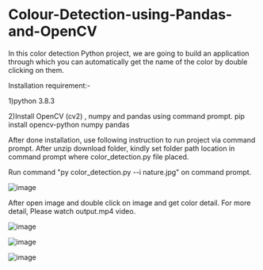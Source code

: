 # Colour-Detection-using-Pandas-and-OpenCV
In this color detection Python project, we are going to build an application through which you can automatically get the name of the color by double clicking on them.

Installation requirement:-

1)python 3.8.3

2)Install OpenCV (cv2) , numpy and pandas using command prompt.
  pip install opencv-python numpy pandas
  
After done installation, use following instruction to run project via command prompt. After unzip download folder, kindly set folder path location in command prompt where color_detection.py file placed.

Run command "py color_detection.py --i nature.jpg" on command prompt.

![image](https://user-images.githubusercontent.com/38377027/127962975-ae4dc7d8-0fd9-414f-b4f2-4b69a33f46af.png)

After open image and double click on image and get color detail. For more detail, Please watch output.mp4 video.

![image](https://user-images.githubusercontent.com/38377027/127963411-86f7ff35-a1ad-411b-896a-59778e52bc7b.png)

![image](https://user-images.githubusercontent.com/38377027/127963478-427d67ed-b993-408f-bf81-e4b61988330e.png)

![image](https://user-images.githubusercontent.com/38377027/127963550-11e04e54-1def-4dde-9d53-ceda00839d63.png)


